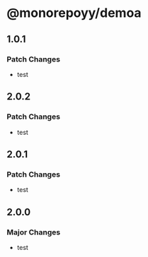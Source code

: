 # @monorepoyy/demoa

## 1.0.1

### Patch Changes

- test

## 2.0.2

### Patch Changes

- test

## 2.0.1

### Patch Changes

- test

## 2.0.0

### Major Changes

- test
